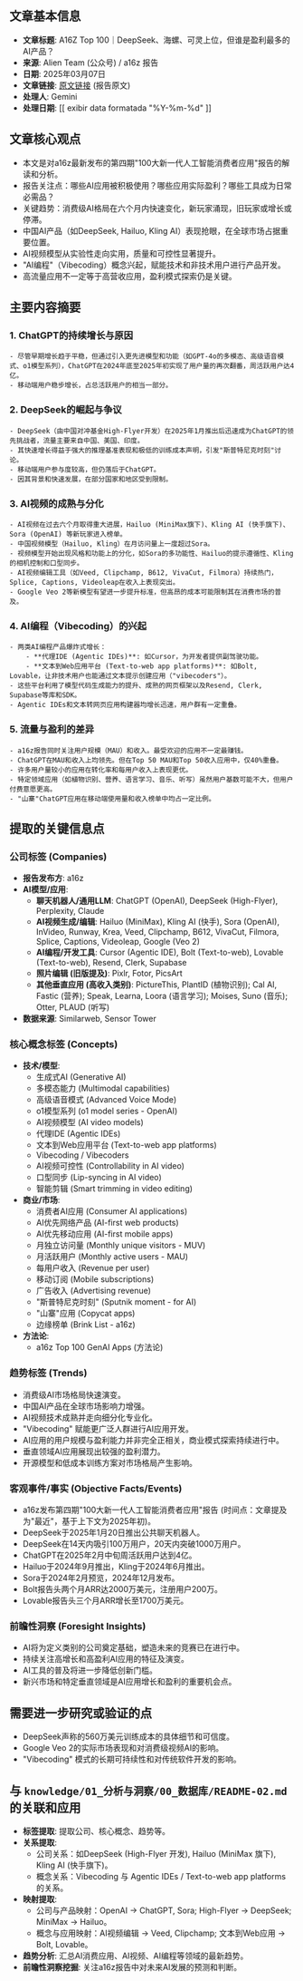 ## 文章基本信息

- **文章标题**: A16Z Top 100｜DeepSeek、海螺、可灵上位，但谁是盈利最多的AI产品？
- **来源**: Alien Team (公众号) / a16z 报告
- **日期**: 2025年03月07日
- **文章链接**: [原文链接](https://a16z.com/100-gen-ai-apps-4/) (报告原文)
- **处理人**: Gemini
- **处理日期**: [[ exibir data formatada "%Y-%m-%d" ]]

## 文章核心观点

- 本文是对a16z最新发布的第四期"100大新一代人工智能消费者应用"报告的解读和分析。
- 报告关注点：哪些AI应用被积极使用？哪些应用实际盈利？哪些工具成为日常必需品？
- 关键趋势：消费级AI格局在六个月内快速变化，新玩家涌现，旧玩家或增长或停滞。
- 中国AI产品（如DeepSeek, Hailuo, Kling AI）表现抢眼，在全球市场占据重要位置。
- AI视频模型从实验性走向实用，质量和可控性显著提升。
- "AI编程"（Vibecoding）概念兴起，赋能技术和非技术用户进行产品开发。
- 高流量应用不一定等于高营收应用，盈利模式探索仍是关键。

## 主要内容摘要

### 1. ChatGPT的持续增长与原因
    - 尽管早期增长趋于平稳，但通过引入更先进模型和功能（如GPT-4o的多模态、高级语音模式、o1模型系列），ChatGPT在2024年底至2025年初实现了用户量的再次翻番，周活跃用户达4亿。
    - 移动端用户稳步增长，占总活跃用户的相当一部分。

### 2. DeepSeek的崛起与争议
    - DeepSeek（由中国对冲基金High-Flyer开发）在2025年1月推出后迅速成为ChatGPT的领先挑战者，流量主要来自中国、美国、印度。
    - 其快速增长得益于强大的推理基准表现和极低的训练成本声明，引发"斯普特尼克时刻"讨论。
    - 移动端用户参与度较高，但仍落后于ChatGPT。
    - 因其背景和快速发展，在部分国家和地区受到限制。

### 3. AI视频的成熟与分化
    - AI视频在过去六个月取得重大进展，Hailuo (MiniMax旗下)、Kling AI (快手旗下)、Sora (OpenAI) 等新玩家进入榜单。
    - 中国视频模型（Hailuo, Kling）在月访问量上一度超过Sora。
    - 视频模型开始出现风格和功能上的分化，如Sora的多功能性、Hailuo的提示遵循性、Kling的相机控制和口型同步。
    - AI视频编辑工具（如Veed, Clipchamp, B612, VivaCut, Filmora）持续热门，Splice, Captions, Videoleap在收入上表现突出。
    - Google Veo 2等新模型有望进一步提升标准，但高昂的成本可能限制其在消费市场的普及。

### 4. AI编程（Vibecoding）的兴起
    - 两类AI编程产品爆炸式增长：
        - **代理IDE (Agentic IDEs)**: 如Cursor，为开发者提供副驾驶功能。
        - **文本到Web应用平台 (Text-to-web app platforms)**: 如Bolt, Lovable，让非技术用户也能通过文本提示创建应用（"vibecoders"）。
    - 这些平台利用了模型代码生成能力的提升、成熟的网页框架以及Resend, Clerk, Supabase等库和SDK。
    - Agentic IDEs和文本转网页应用构建器均增长迅速，用户群有一定重叠。

### 5. 流量与盈利的差异
    - a16z报告同时关注用户规模（MAU）和收入。最受欢迎的应用不一定最赚钱。
    - ChatGPT在MAU和收入上均领先。但在Top 50 MAU和Top 50收入应用中，仅40%重叠。
    - 许多用户量较小的应用在转化率和每用户收入上表现更优。
    - 特定领域应用（如植物识别、营养、语言学习、音乐、听写）虽然用户基数可能不大，但用户付费意愿更高。
    - "山寨"ChatGPT应用在移动端使用量和收入榜单中均占一定比例。

## 提取的关键信息点

### 公司标签 (Companies)
- **报告发布方**: a16z
- **AI模型/应用**:
    - **聊天机器人/通用LLM**: ChatGPT (OpenAI), DeepSeek (High-Flyer), Perplexity, Claude
    - **AI视频生成/编辑**: Hailuo (MiniMax), Kling AI (快手), Sora (OpenAI), InVideo, Runway, Krea, Veed, Clipchamp, B612, VivaCut, Filmora, Splice, Captions, Videoleap, Google (Veo 2)
    - **AI编程/开发工具**: Cursor (Agentic IDE), Bolt (Text-to-web), Lovable (Text-to-web), Resend, Clerk, Supabase
    - **照片编辑 (旧版提及)**: Pixlr, Fotor, PicsArt
    - **其他垂直应用 (高收入类别)**: PictureThis, PlantID (植物识别); Cal AI, Fastic (营养); Speak, Learna, Loora (语言学习); Moises, Suno (音乐); Otter, PLAUD (听写)
- **数据来源**: Similarweb, Sensor Tower

### 核心概念标签 (Concepts)
- **技术/模型**:
    - 生成式AI (Generative AI)
    - 多模态能力 (Multimodal capabilities)
    - 高级语音模式 (Advanced Voice Mode)
    - o1模型系列 (o1 model series - OpenAI)
    - AI视频模型 (AI video models)
    - 代理IDE (Agentic IDEs)
    - 文本到Web应用平台 (Text-to-web app platforms)
    - Vibecoding / Vibecoders
    - AI视频可控性 (Controllability in AI video)
    - 口型同步 (Lip-syncing in AI video)
    - 智能剪辑 (Smart trimming in video editing)
- **商业/市场**:
    - 消费者AI应用 (Consumer AI applications)
    - AI优先网络产品 (AI-first web products)
    - AI优先移动应用 (AI-first mobile apps)
    - 月独立访问量 (Monthly unique visitors - MUV)
    - 月活跃用户 (Monthly active users - MAU)
    - 每用户收入 (Revenue per user)
    - 移动订阅 (Mobile subscriptions)
    - 广告收入 (Advertising revenue)
    - "斯普特尼克时刻" (Sputnik moment - for AI)
    - "山寨"应用 (Copycat apps)
    - 边缘榜单 (Brink List - a16z)
- **方法论**:
    - a16z Top 100 GenAI Apps (方法论)

### 趋势标签 (Trends)
- 消费级AI市场格局快速演变。
- 中国AI产品在全球市场影响力增强。
- AI视频技术成熟并走向细分化专业化。
- "Vibecoding" 赋能更广泛人群进行AI应用开发。
- AI应用的用户规模与盈利能力并非完全正相关，商业模式探索持续进行中。
- 垂直领域AI应用展现出较强的盈利潜力。
- 开源模型和低成本训练方案对市场格局产生影响。

### 客观事件/事实 (Objective Facts/Events)
- a16z发布第四期"100大新一代人工智能消费者应用"报告 (时间点：文章提及为"最近"，基于上下文为2025年初)。
- DeepSeek于2025年1月20日推出公共聊天机器人。
- DeepSeek在14天内吸引100万用户，20天内突破1000万用户。
- ChatGPT在2025年2月中旬周活跃用户达到4亿。
- Hailuo于2024年9月推出，Kling于2024年6月推出。
- Sora于2024年2月预览，2024年12月发布。
- Bolt报告头两个月ARR达2000万美元，注册用户200万。
- Lovable报告头三个月ARR增长至1700万美元。

### 前瞻性洞察 (Foresight Insights)
- AI将为定义类别的公司奠定基础，塑造未来的竞赛已在进行中。
- 持续关注高增长和高盈利AI应用的特征及演变。
- AI工具的普及将进一步降低创新门槛。
- 新兴市场和特定垂直领域是AI应用增长和盈利的重要机会点。

## 需要进一步研究或验证的点
- DeepSeek声称的560万美元训练成本的具体细节和可信度。
- Google Veo 2的实际市场表现和对消费级视频AI的影响。
- "Vibecoding" 模式的长期可持续性和对传统软件开发的影响。

## 与 `knowledge/01_分析与洞察/00_数据库/README-02.md` 的关联和应用
- **标签提取**: 提取公司、核心概念、趋势等。
- **关系提取**:
    - 公司关系：如DeepSeek (High-Flyer 开发), Hailuo (MiniMax 旗下), Kling AI (快手旗下)。
    - 概念关系：Vibecoding 与 Agentic IDEs / Text-to-web app platforms 的关系。
- **映射提取**:
    - 公司与产品映射：OpenAI -> ChatGPT, Sora; High-Flyer -> DeepSeek; MiniMax -> Hailuo。
    - 概念与应用映射：AI视频编辑 -> Veed, Clipchamp; 文本到Web应用 -> Bolt, Lovable。
- **趋势分析**: 汇总AI消费应用、AI视频、AI编程等领域的最新趋势。
- **前瞻性洞察挖掘**: 关注a16z报告中对未来AI发展的预测和判断。 